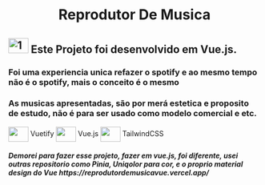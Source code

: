 <h1 align="center"> Reprodutor De Musica </h1>


 ## <img  alt="1" height="30" width="40" src="https://icongr.am/clarity/check.svg?size=148&color=00b81f"> Este Projeto foi desenvolvido em Vue.js.

<h3> Foi uma experiencia unica refazer o spotify e ao mesmo tempo não é o spotify, mais o conceito é o mesmo</h3>

<h3> As musicas apresentadas, são por merá estetica e proposito de estudo, não é para ser usado como modelo comercial e etc.</h3>


<img align="center" height="30" width="40" src="https://cdn.jsdelivr.net/gh/devicons/devicon/icons/vuetify/vuetify-original.svg"> Vuetify
<img align="center" height="30" width="40" src="https://cdn.jsdelivr.net/gh/devicons/devicon/icons/vuejs/vuejs-original.svg"> Vue.js
<img align="center" height="30" width="40" src="https://cdn.jsdelivr.net/gh/devicons/devicon/icons/tailwindcss/tailwindcss-plain.svg"> TailwindCSS

<h5> Demorei para fazer esse projeto, fazer em vue.js, foi diferente, usei outras repositorio como Pinia, Uniqolor para cor, e o proprio material design do Vue https://reprodutordemusicavue.vercel.app/</h5>
